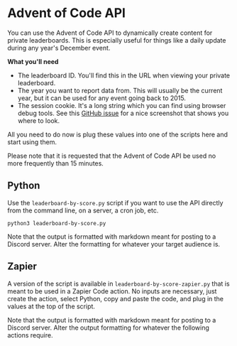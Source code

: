 # Advent of Code API

You can use the Advent of Code API to dynamically create content for private leaderboards. This is especially useful for things like a daily update during any year's December event.

**What you'll need**

* The leaderboard ID. You'll find this in the URL when viewing your private leaderboard.
* The year you want to report data from. This will usually be the current year, but it can be used for any event going back to 2015.
* The session cookie. It's a long string which you can find using browser debug tools. See this [GitHub issue](https://github.com/wimglenn/advent-of-code-wim/issues/1) for a nice screenshot that shows you where to look.

All you need to do now is plug these values into one of the scripts here and start using them.

Please note that it is requested that the Advent of Code API be used no more frequently than 15 minutes.

## Python

Use the `leaderboard-by-score.py` script if you want to use the API directly from the command line, on a server, a cron job, etc.

```python3 leaderboard-by-score.py```

Note that the output is formatted with markdown meant for posting to a Discord server. Alter the formatting for whatever your target audience is.

## Zapier

A version of the script is available in `leaderboard-by-score-zapier.py` that is meant to be used in a Zapier Code action. No inputs are necessary, just create the action, select Python, copy and paste the code, and plug in the values at the top of the script.

Note that the output is formatted with markdown meant for posting to a Discord server. Alter the output formatting for whatever the following actions require.
